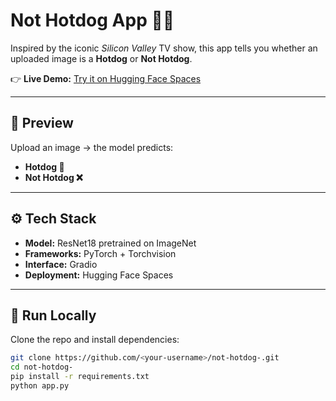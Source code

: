 # Not Hotdog App 🌭❌

Inspired by the iconic *Silicon Valley* TV show, this app tells you whether an uploaded image is a **Hotdog** or **Not Hotdog**.  

👉 **Live Demo:** [Try it on Hugging Face Spaces](https://huggingface.co/spaces/<your-username>/<space-name>)

---

## 📸 Preview
Upload an image → the model predicts:  
- **Hotdog 🌭**  
- **Not Hotdog ❌**

---

## ⚙️ Tech Stack
- **Model:** ResNet18 pretrained on ImageNet  
- **Frameworks:** PyTorch + Torchvision  
- **Interface:** Gradio  
- **Deployment:** Hugging Face Spaces  

---

## 🚀 Run Locally
Clone the repo and install dependencies:

```bash
git clone https://github.com/<your-username>/not-hotdog-.git
cd not-hotdog-
pip install -r requirements.txt
python app.py
